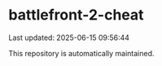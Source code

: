 # battlefront-2-cheat

Last updated: 2025-06-15 09:56:44

This repository is automatically maintained.
